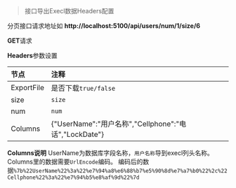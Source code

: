 >接口导出Execl数据Headers配置

分页接口请求地址如 **http://localhost:5100/api/users/num/1/size/6**

**GET**请求

**Headers**参数设置

| 节点       | 注释                                                  |
| :--------- | :---------------------------------------------------- |
| ExportFile | 是否下载`true/false`                                  |
| size       | `size`                                                  |
| num        | `num`                                                   |
| Columns    | {"UserName":"用户名称","Cellphone":"电话","LockDate"} |

**Columns说明** UserName为数据库字段名称，`用户名称`导到execl列头名称。Columns里的数据需要`UrlEncode`编码。
编码后的数据`%7b%22UserName%22%3a%22%e7%94%a8%e6%88%b7%e5%90%8d%e7%a7%b0%22%2c%22Cellphone%22%3a%22%e7%94%b5%e8%af%9d%22%7d`
